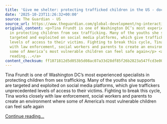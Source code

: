 ```yaml
---
title: 'Give me shelter: protecting trafficked children in the US - documentary'
date: '2025-10-23T11:26:32+00:00'
source: The Guardian - US
source_url: https://www.theguardian.com/global-development/ng-interactive/2025/oct/23/give-me-shelter-protecting-trafficked-children-in-the-us-documentary
original_content: <p>Tina Frundt is one of Washington DC’s most experienced specialists
  in protecting children from sex trafficking. Many of the youths she supports are
  targeted and exploited on social media platforms, which give traffickers unprecedented
  levels of access to their victims. Fighting to break this cycle, Tina works closely
  with law enforcement, social workers and parents to create an environment where
  some of America’s most vulnerable children can feel safe again</p> <a href="https://www.theguardian.com/global-development/ng-interactive/2025/oct/23/give-me-shelter-protecting-trafficked-children-in-the-us-documentary">Continue
  reading...</a>
content_checksum: ff1071812d5d053b5d08ac07a33d28df85f26b2823a547fcd3e006a620b33314
---
```


Tina Frundt is one of Washington DC’s most experienced specialists in protecting children from sex trafficking. Many of the youths she supports are targeted and exploited on social media platforms, which give traffickers unprecedented levels of access to their victims. Fighting to break this cycle, Tina works closely with law enforcement, social workers and parents to create an environment where some of America’s most vulnerable children can feel safe again

 [Continue reading...](https://www.theguardian.com/global-development/ng-interactive/2025/oct/23/give-me-shelter-protecting-trafficked-children-in-the-us-documentary)